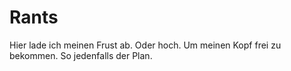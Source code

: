 # Rants

Hier lade ich meinen Frust ab.  Oder hoch.  Um meinen Kopf frei zu bekommen.  So jedenfalls der Plan.
